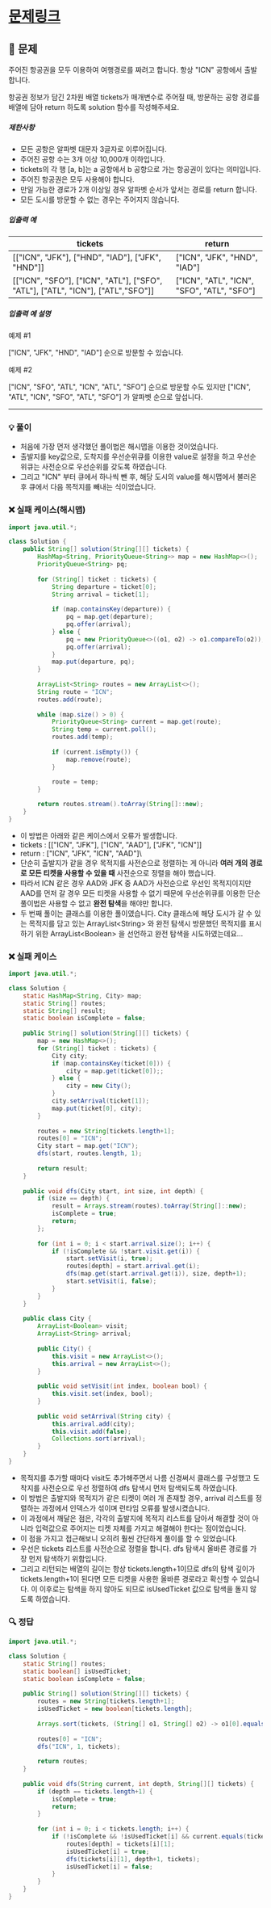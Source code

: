 # [문제링크](https://school.programmers.co.kr/learn/courses/30/lessons/43164)

## 📝 문제

주어진 항공권을 모두 이용하여 여행경로를 짜려고 합니다. 항상 "ICN" 공항에서 출발합니다.

항공권 정보가 담긴 2차원 배열 tickets가 매개변수로 주어질 때, 방문하는 공항 경로를 배열에 담아 return 하도록 solution 함수를 작성해주세요.

##### 제한사항

- 모든 공항은 알파벳 대문자 3글자로 이루어집니다.
- 주어진 공항 수는 3개 이상 10,000개 이하입니다.
- tickets의 각 행 [a, b]는 a 공항에서 b 공항으로 가는 항공권이 있다는 의미입니다.
- 주어진 항공권은 모두 사용해야 합니다.
- 만일 가능한 경로가 2개 이상일 경우 알파벳 순서가 앞서는 경로를 return 합니다.
- 모든 도시를 방문할 수 없는 경우는 주어지지 않습니다.

##### 입출력 예

|tickets|return|
|---|---|
|[["ICN", "JFK"], ["HND", "IAD"], ["JFK", "HND"]]|["ICN", "JFK", "HND", "IAD"]|
|[["ICN", "SFO"], ["ICN", "ATL"], ["SFO", "ATL"], ["ATL", "ICN"], ["ATL","SFO"]]|["ICN", "ATL", "ICN", "SFO", "ATL", "SFO"]|

##### 입출력 예 설명

예제 #1

["ICN", "JFK", "HND", "IAD"] 순으로 방문할 수 있습니다.

예제 #2

["ICN", "SFO", "ATL", "ICN", "ATL", "SFO"] 순으로 방문할 수도 있지만 ["ICN", "ATL", "ICN", "SFO", "ATL", "SFO"] 가 알파벳 순으로 앞섭니다.

---

### 💡 풀이

- 처음에 가장 먼저 생각했던 풀이법은 해시맵을 이용한 것이었습니다. 
- 출발지를 key값으로, 도착지를 우선순위큐를 이용한 value로 설정을 하고 우선순위큐는 사전순으로 우선순위를 갖도록 하였습니다.
- 그리고 "ICN" 부터 큐에서 하나씩 뺀 후, 해당 도시의 value를 해시맵에서 불러온 후 큐에서 다음 목적지를 빼내는 식이었습니다.

### ❌ 실패 케이스(해시맵)

```java
import java.util.*;

class Solution {
    public String[] solution(String[][] tickets) {
        HashMap<String, PriorityQueue<String>> map = new HashMap<>();
        PriorityQueue<String> pq;
        
        for (String[] ticket : tickets) {
            String departure = ticket[0];
            String arrival = ticket[1];
            
            if (map.containsKey(departure)) {
                pq = map.get(departure);
                pq.offer(arrival);
            } else {
                pq = new PriorityQueue<>((o1, o2) -> o1.compareTo(o2));
                pq.offer(arrival);
            }
            map.put(departure, pq);
        }
        
        ArrayList<String> routes = new ArrayList<>();
        String route = "ICN";
        routes.add(route);
        
        while (map.size() > 0) {
            PriorityQueue<String> current = map.get(route);
            String temp = current.poll();
            routes.add(temp);
            
            if (current.isEmpty()) {
                map.remove(route);
            }
            
            route = temp;
        }

        return routes.stream().toArray(String[]::new);
    }
}
```

- 이 방법은 아래와 같은 케이스에서 오류가 발생합니다.
- tickets : \[\["ICN", "JFK"], \["ICN", "AAD"\], \["JFK", "ICN"\]\]
- return : \["ICN", "JFK", "ICN", "AAD"\]\
- 단순히 출발지가 같을 경우 목적지를 사전순으로 정렬하는 게 아니라 **여러 개의 경로로 모든 티켓을 사용할 수 있을 때** 사전순으로 정렬을 해야 했습니다.
- 따라서 ICN 같은 경우 AAD와 JFK 중 AAD가 사전순으로 우선인 목적지이지만 AAD를 먼저 갈 경우 모든 티켓을 사용할 수 없기 때문에 우선순위큐를 이용한 단순 풀이법은 사용할 수 없고 **완전 탐색**을 해야만 합니다.
- 두 번째 풀이는 클래스를 이용한 풀이였습니다. City 클래스에 해당 도시가 갈 수 있는 목적지를 담고 있는 ArrayList\<String\> 와 완전 탐색시 방문했던 목적지를 표시하기 위한 ArrayList\<Boolean\> 을 선언하고 완전 탐색을 시도하였는데요...

### ❌ 실패 케이스

```java
import java.util.*;

class Solution {
    static HashMap<String, City> map;
    static String[] routes;
    static String[] result;
    static boolean isComplete = false;
    
    public String[] solution(String[][] tickets) {
        map = new HashMap<>();
        for (String[] ticket : tickets) {
            City city;
            if (map.containsKey(ticket[0])) {
                city = map.get(ticket[0]);;
            } else {
                city = new City();
            }
            city.setArrival(ticket[1]);
            map.put(ticket[0], city);
        }
        
        routes = new String[tickets.length+1];
        routes[0] = "ICN";
        City start = map.get("ICN");
        dfs(start, routes.length, 1);
        
        return result;
    }
    
    public void dfs(City start, int size, int depth) {
        if (size == depth) {
            result = Arrays.stream(routes).toArray(String[]::new);
            isComplete = true;
            return;
        };
        
        for (int i = 0; i < start.arrival.size(); i++) {
            if (!isComplete && !start.visit.get(i)) {
                start.setVisit(i, true);
                routes[depth] = start.arrival.get(i);
                dfs(map.get(start.arrival.get(i)), size, depth+1);
                start.setVisit(i, false);
            }
        }
    }
    
    public class City {
        ArrayList<Boolean> visit;
        ArrayList<String> arrival;
        
        public City() {
            this.visit = new ArrayList<>();
            this.arrival = new ArrayList<>();
        }
        
        public void setVisit(int index, boolean bool) {
            this.visit.set(index, bool);
        }
        
        public void setArrival(String city) {
            this.arrival.add(city);
            this.visit.add(false);
            Collections.sort(arrival);
        }
    }
}
```

- 목적지를 추가할 때마다 visit도 추가해주면서 나름 신경써서 클래스를 구성했고 도착지를 사전순으로 우선 정렬하여 dfs 탐색시 먼저 탐색되도록 하였습니다.
- 이 방법은 출발지와 목적지가 같은 티켓이 여러 개 존재할 경우, arrival 리스트를 정렬하는 과정에서 인덱스가 섞이며 런타임 오류를 발생시켰습니다.
- 이 과정에서 깨달은 점은, 각각의 출발지에 목적지 리스트를 담아서 해결할 것이 아니라 입력값으로 주어지는 티켓 자체를 가지고 해결해야 한다는 점이었습니다.
- 이 점을 가지고 접근해보니 오히려 훨씬 간단하게 풀이를 할 수 있었습니다.
- 우선은 tickets 리스트를 사전순으로 정렬을 합니다. dfs 탐색시 올바른 경로를 가장 먼저 탐색하기 위함입니다.
- 그리고 리턴되는 배열의 길이는 항상 tickets.length+1이므로 dfs의 탐색 깊이가 tickets.length+1이 된다면 모든 티켓을 사용한 올바른 경로라고 확신할 수 있습니다. 이 이후로는 탐색을 하지 않아도 되므로 isUsedTicket 값으로 탐색을 돌지 않도록 하였습니다.

### 🔍 정답

```java
import java.util.*;

class Solution {
    static String[] routes;
    static boolean[] isUsedTicket;
    static boolean isComplete = false;
    
    public String[] solution(String[][] tickets) {
        routes = new String[tickets.length+1];
        isUsedTicket = new boolean[tickets.length];
        
        Arrays.sort(tickets, (String[] o1, String[] o2) -> o1[0].equals(o2[0]) ? o1[1].compareTo(o2[1]) : o1[0].compareTo(o2[0]));
        
        routes[0] = "ICN";
        dfs("ICN", 1, tickets);
        
        return routes;
    }
    
    public void dfs(String current, int depth, String[][] tickets) {
        if (depth == tickets.length+1) {
            isComplete = true;
            return;
        }
        
        for (int i = 0; i < tickets.length; i++) {
            if (!isComplete && !isUsedTicket[i] && current.equals(tickets[i][0])) {
                routes[depth] = tickets[i][1];
                isUsedTicket[i] = true;
                dfs(tickets[i][1], depth+1, tickets);
                isUsedTicket[i] = false;
            }
        }
    }
}
```




